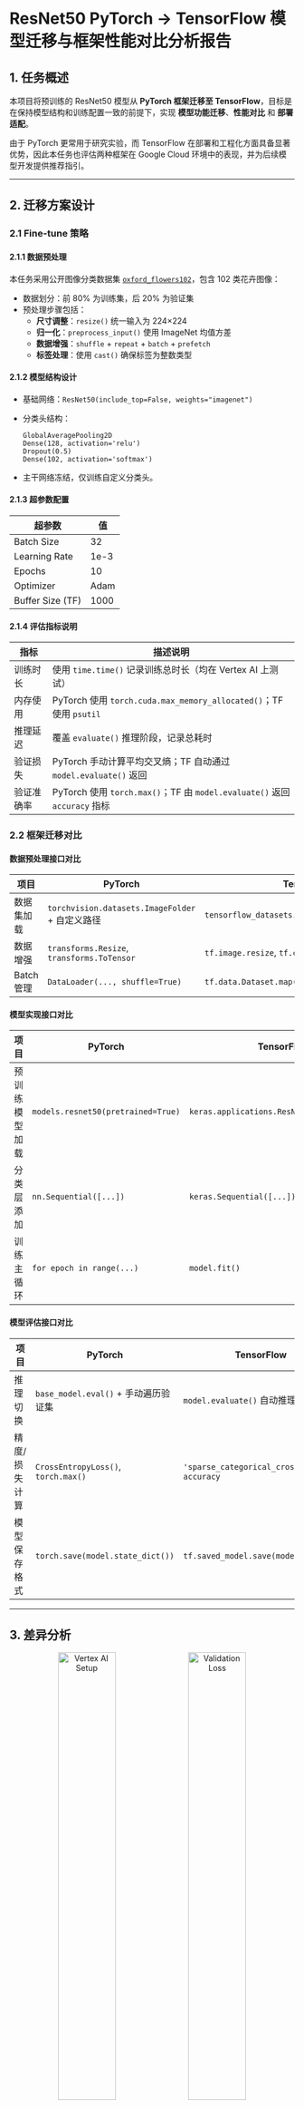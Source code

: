 # ResNet50 PyTorch → TensorFlow 模型迁移与框架性能对比分析报告

## 1. 任务概述

本项目将预训练的 ResNet50 模型从 **PyTorch 框架迁移至 TensorFlow**，目标是在保持模型结构和训练配置一致的前提下，实现 **模型功能迁移**、**性能对比** 和 **部署适配**。

由于 PyTorch 更常用于研究实验，而 TensorFlow 在部署和工程化方面具备显著优势，因此本任务也评估两种框架在 Google Cloud 环境中的表现，并为后续模型开发提供推荐指引。

---

## 2. 迁移方案设计

### 2.1 Fine-tune 策略

#### 2.1.1 数据预处理

本任务采用公开图像分类数据集 [`oxford_flowers102`](https://www.tensorflow.org/datasets/catalog/oxford_flowers102)，包含 102 类花卉图像：

- 数据划分：前 80% 为训练集，后 20% 为验证集
- 预处理步骤包括：
  - **尺寸调整**：`resize()` 统一输入为 224×224
  - **归一化**：`preprocess_input()` 使用 ImageNet 均值方差
  - **数据增强**：`shuffle` + `repeat` + `batch` + `prefetch`
  - **标签处理**：使用 `cast()` 确保标签为整数类型

#### 2.1.2 模型结构设计

- 基础网络：`ResNet50(include_top=False, weights="imagenet")`
- 分类头结构：
  ```text
  GlobalAveragePooling2D
  Dense(128, activation='relu')
  Dropout(0.5)
  Dense(102, activation='softmax')
  ```

- 主干网络冻结，仅训练自定义分类头。

#### 2.1.3 超参数配置

| 超参数         | 值       |
|----------------|----------|
| Batch Size     | 32       |
| Learning Rate  | 1e-3     |
| Epochs         | 10       |
| Optimizer      | Adam     |
| Buffer Size (TF) | 1000   |

#### 2.1.4 评估指标说明

| 指标           | 描述说明                                                                 |
|----------------|--------------------------------------------------------------------------|
| 训练时长        | 使用 `time.time()` 记录训练总时长（均在 Vertex AI 上测试）                |
| 内存使用        | PyTorch 使用 `torch.cuda.max_memory_allocated()`；TF 使用 `psutil`        |
| 推理延迟        | 覆盖 `evaluate()` 推理阶段，记录总耗时                                  |
| 验证损失        | PyTorch 手动计算平均交叉熵；TF 自动通过 `model.evaluate()` 返回             |
| 验证准确率      | PyTorch 使用 `torch.max()`；TF 由 `model.evaluate()` 返回 `accuracy` 指标 |


### 2.2 框架迁移对比

#### 数据预处理接口对比

| 项目            | PyTorch                                             | TensorFlow                                               |
|-----------------|-----------------------------------------------------|----------------------------------------------------------|
| 数据集加载       | `torchvision.datasets.ImageFolder` + 自定义路径     | `tensorflow_datasets.load("oxford_flowers102")`         |
| 数据增强         | `transforms.Resize`, `transforms.ToTensor`         | `tf.image.resize`, `tf.cast`, `preprocess_input`        |
| Batch 管理       | `DataLoader(..., shuffle=True)`                    | `tf.data.Dataset.map().batch().prefetch()`              |

#### 模型实现接口对比

| 项目            | PyTorch                            | TensorFlow/Keras                               |
|-----------------|-------------------------------------|------------------------------------------------|
| 预训练模型加载   | `models.resnet50(pretrained=True)`  | `keras.applications.ResNet50(weights="imagenet")` |
| 分类层添加       | `nn.Sequential([...])`              | `keras.Sequential([...])`                      |
| 训练主循环       | `for epoch in range(...)`           | `model.fit()`                                  |

#### 模型评估接口对比

| 项目            | PyTorch                                    | TensorFlow                          |
|-----------------|---------------------------------------------|-------------------------------------|
| 推理切换         | `base_model.eval()` + 手动遍历验证集        | `model.evaluate()` 自动推理         |
| 精度/损失计算    | `CrossEntropyLoss()`, `torch.max()`         | `'sparse_categorical_crossentropy'`, `accuracy` |
| 模型保存格式     | `torch.save(model.state_dict())`            | `tf.saved_model.save(model, path)`  |

---

## 3. 差异分析


<div align="center">
  <img src="docs/VA.png" width="45%" alt="Vertex AI Setup">
  <img src="docs/VL.png" width="45%" alt="Validation Loss">
</div>

<div align="center">
  <img src="docs/MB.png" width="30%" alt="Inference Latency">
  <img src="docs/TT.png" width="30%" alt="Training Time">
  <img src="docs/IL.png" width="30%" alt="Memory Usage">
</div>

<p align="center">
  <b>Figure 1:</b> TensorFlow 和 PyTorch 框架在不同指标下的性能对比。红色表示当前指标下更优模型，蓝色表示相对较差模型。
</p>

| 指标             | 优胜者      | 说明 |
|------------------|-------------|------|
| 验证损失         | TensorFlow  | 模型收敛更好，泛化能力更强 |
| 验证准确率       | TensorFlow  | 精度大幅领先（0.64 vs 0.29） |
| 训练时长         | TensorFlow  | 加速约 40%，`tf.data` 管道高效 |
| 推理延迟         | TensorFlow  | 延迟降低 80%，适合部署场景 |
| 内存占用         | PyTorch     | 更轻量，占用更少资源 |

从结果看，TensorFlow 在 **准确性、速度、部署能力** 上全面领先，仅在内存效率上略逊一筹。这可能有由于TF 模型内部缓存更多张量、采用冗余 graph 机制，或 SavedModel 导致占用额外空间。

总体来看，TensorFlow更适合当前任务的框架实现。

---

## 4. 优劣势评估与应用建议

基于本次迁移与实测结果，两种框架在 **谷歌特定应用场景**下，TensorFlow的选择优先度高于PyTorch。

### TensorFlow 优势

- 支持云端部署，资源调度与分布式训练
- 训练与推理性能优越，适合工程部署
- 接口标准统一，适合团队协作与版本管理
- 丰富的部署方案支持（TFLite、TF.js、SavedModel、TF Serving）

### PyTorch 优势

- 调试灵活，内存占用更少
- 适合资源受限的本地运行环境
- 适合快速开发与研究实验
- 适合广泛开源模型的复现、测试

---

## 5. 分支任务报告

### 任务 1.1：Vertex AI 环境配置与使用体验

<div align="center">
  <img src="docs/TF.jpg" width="48%" alt="TF Setup">
  <img src="docs/PT.png" width="48%" alt="PyTorch Setup">
  <b>Figure 2:</b> TensorFlow（左）和 PyTorch（右）环境配置成功截图
</div>

#### 使用体验笔记：

第一次使用 Vertex AI 是一个充满挑战但也非常值得的学习过程。 Vertex A I出色的环境配置与模型整合能力使其非常适合流水线式的深度学习任务开发。

Vertex AI 作为Google Cloud里的产品之一，在学习使用 Vertex AI 的过程中理解 Google Cloud 云平台的运作是第一步。这其中主要需要熟悉在 Vertex AI 中如何进行代码编辑、训练执行、数据存储、Pipeline 构建与模型上传等操作。尽管未能最终实现工程化部署，但认识到了真实工程中 MLOps 所需的各项核心功能。

这其中特别令人惊讶的是 VerTex AI 平台对 TensorFlow 环境依赖的自动配置支持。尤其是在尝试本地复现环境失败后更加钦佩 Vertex AI 的集成与部署便捷性。只是在 PyTorch 版本中遇到与 Numpy 的兼容性问题，已通过降级版本解决。

最后，我尝试基于官方指导文件构建一套端到端的 MLOps 流水线（使用 KFP 组件、Pipeline 构建、模型注册等）。但最终因权限受限无法查看日志，因此采用单机训练的方案在 TensorFlow 2.11.0 环境中完成。


---

### 任务 1.2：tf.data 数据管道优化策略

<div align="center">
  <img src="docs/Pre-pro.png" width="60%" alt="Figure 2 - Preprocessing Pipeline"><br>
  <b>Figure 3:</b> 图像数据预处理流程
</div>

- 加载方式：`tfds.load("oxford_flowers102")`
- 主要操作：
  - `tf.image.resize()` → 图像尺寸标准化  
  - `tf.keras.applications.resnet50.preprocess_input()` → 数据归一化  
  - `map()` → 并行应用预处理函数  
  - `shuffle()` → 打乱样本顺序，提高多样性
  - `repeat()` → 重复整个数据集用于多轮训练
  - `batch()` → 分组便于模型并行处理
  - `prefetch()` → 提前加载数据

#### 优势总结：

相比于一般化的数据处理，使用tf.data构建图像数据管道具备缓存，预取，并行预处理等优化策略，可以提高训练效率和GPU的运行效率，优化内存占用，使得硬盘资源能被充分利用。此外，数据处理的流程也更加规范和系统化，可用于企业内部打包构建统一的标准化数据处理流程。

---

### 任务 1.3：模型保存格式与版本管理策略

#### 模型保存格式对比

| 属性 | SavedModel | HDF5 |
|------|------------|------|
| 文件结构 | 目录结构 | 单个 `.h5` 文件 |
| 保存内容 | 模型结构、权重、优化器状态、自定义层、计算图 | 模型结构、权重、优化器状态 |
| 适用场景 | 云部署（Vertex AI、TF Serving）、跨平台推理、模型导出 + 重载、Java/C++ 调用 | 本地开发、小型项目调试 |
| 限制 | 文件相对较大 | 不支持自定义子类化模型，不兼容 TF Serving 等部署平台 |

---

#### 模型版本控制与管理策略

- **参数管理**：使用 `.json` 配置文件统一管理 `batch_size`, `learning_rate`, `epochs` 等超参数。训练脚本支持将当前配置保存为 `config.json` 便于校对和实验复现。
- **目录结构化**：权重文件按实验命名存储，并在结果目录中添加README记录实验基本数据。
- **Git 版本控制策略**：
  1. 初始化并提交所有源码至 Git；
  2. 为每个独立实验任务创建专属分支（如：`exp1_resnet50_bs32_lr1e-3_e10`）；
  3. 使用 `git tag` 进行版本标记，确保快速回溯和部署；



